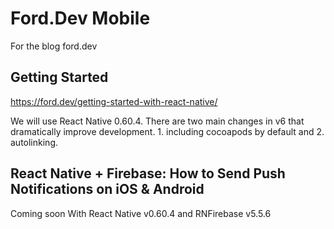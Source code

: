 # Ford.Dev Mobile
For the blog ford.dev

## Getting Started
https://ford.dev/getting-started-with-react-native/

We will use React Native 0.60.4. 
There are two main changes in v6 that dramatically improve development. 1. including cocoapods by default and 2. autolinking. 

## React Native + Firebase: How to Send Push Notifications on iOS & Android
Coming soon
With React Native v0.60.4 and RNFirebase v5.5.6
